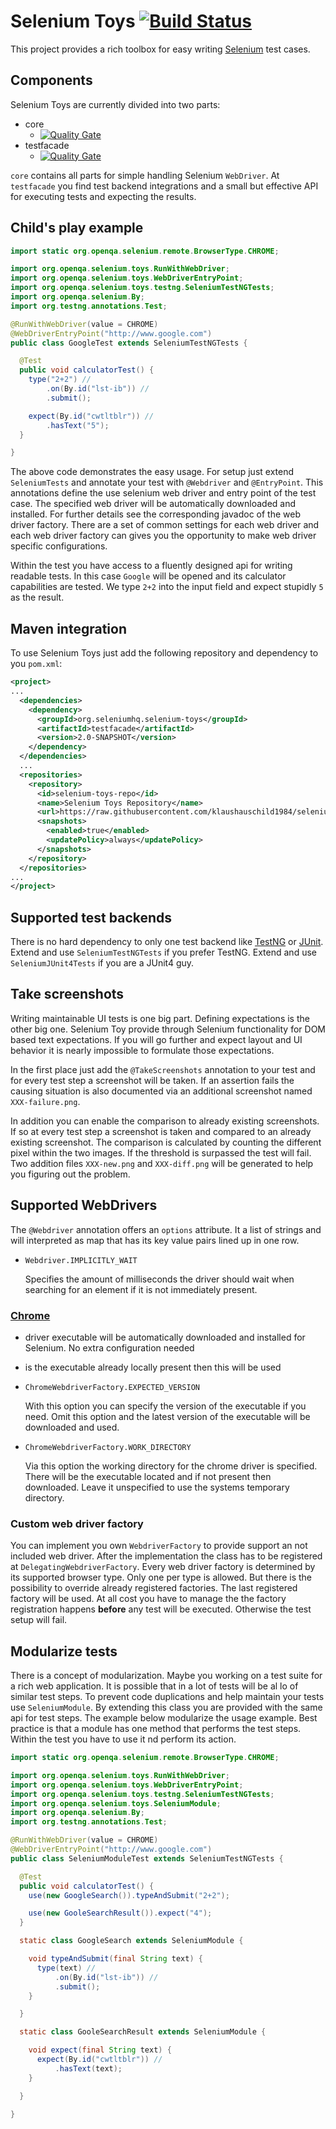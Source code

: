 # Selenium Toys [![Build Status](https://travis-ci.org/klaushauschild1984/selenium-toys.svg?branch=master)](https://travis-ci.org/klaushauschild1984/selenium-toys)

This project provides a rich toolbox for easy writing [Selenium](http://www.seleniumhq.org/) test cases.

## Components

Selenium Toys are currently divided into two parts:
* core
  * [![Quality Gate](https://sonarcloud.io/api/badges/gate?key=org.seleniumhq.selenium-toys%3Acore)](https://sonarcloud.io/dashboard?id=org.seleniumhq.selenium-toys%3Aselenium-toys)
* testfacade
  * [![Quality Gate](https://sonarcloud.io/api/badges/gate?key=org.seleniumhq.selenium-toys%3Atestfacade)](https://sonarcloud.io/dashboard?id=org.seleniumhq.selenium-toys%3Aselenium-toys)

`core` contains all parts for simple handling Selenium `WebDriver`. At `testfacade` you find test backend integrations
and a small but effective API for executing tests and expecting the results.

## Child's play example

```java
import static org.openqa.selenium.remote.BrowserType.CHROME;

import org.openqa.selenium.toys.RunWithWebDriver;
import org.openqa.selenium.toys.WebDriverEntryPoint;
import org.openqa.selenium.toys.testng.SeleniumTestNGTests;
import org.openqa.selenium.By;
import org.testng.annotations.Test;

@RunWithWebDriver(value = CHROME)
@WebDriverEntryPoint("http://www.google.com")
public class GoogleTest extends SeleniumTestNGTests {

  @Test
  public void calculatorTest() {
    type("2+2") //
        .on(By.id("lst-ib")) //
        .submit();

    expect(By.id("cwtltblr")) //
        .hasText("5");
  }

}
```
The above code demonstrates the easy usage. For setup just extend `SeleniumTests` and annotate your test with
`@Webdriver` and `@EntryPoint`. This annotations define the use selenium web driver and entry point of the test case.
The specified web driver will be automatically downloaded and installed. For further details see the corresponding
javadoc of the web driver factory. There are a set of common settings for each web driver and each web driver factory
can gives you the opportunity to make web driver specific configurations.

Within the test you have access to a fluently designed api for writing readable tests. In this case `Google` will be
opened and its calculator capabilities are tested. We type `2+2` into the input field and expect stupidly `5` as the
result.

## Maven integration

To use Selenium Toys just add the following repository and dependency to you `pom.xml`:
```xml
<project>
...
  <dependencies>
    <dependency>
      <groupId>org.seleniumhq.selenium-toys</groupId>
      <artifactId>testfacade</artifactId>
      <version>2.0-SNAPSHOT</version>
    </dependency>
  </dependencies>
  ...
  <repositories>
    <repository>
      <id>selenium-toys-repo</id>
      <name>Selenium Toys Repository</name>
      <url>https://raw.githubusercontent.com/klaushauschild1984/selenium-toys/mvn-repo/</url>
      <snapshots>
        <enabled>true</enabled>
        <updatePolicy>always</updatePolicy>
      </snapshots>
    </repository>
  </repositories>
...
</project>
```

## Supported test backends

There is no hard dependency to only one test backend like [TestNG](http://testng.org) or [JUnit](http://junit.org).
Extend and use `SeleniumTestNGTests` if you prefer TestNG. Extend and use `SeleniumJUnit4Tests` if you are a JUnit4 guy.

## Take screenshots

Writing maintainable UI tests is one big part. Defining expectations is the other big one. Selenium Toy provide through
Selenium functionality for DOM based text expectations. If you will go further and expect layout and UI behavior it is
nearly impossible to formulate those expectations.

In the first place just add the `@TakeScreenshots` annotation to your test and for every test step a screenshot will be
taken. If an assertion fails the causing situation is also documented via an additional screenshot named
`XXX-failure.png`.

In addition you can enable the comparison to already existing screenshots. If so at every test step a screenshot is
taken and compared to an already existing screenshot. The comparison is calculated by counting the different pixel
within the two images. If the threshold is surpassed the test will fail. Two addition files `XXX-new.png` and
`XXX-diff.png` will be generated to help you figuring out the problem.

## Supported WebDrivers

The `@Webdriver` annotation offers an `options` attribute. It a list of strings and will interpreted as map that has
its key value pairs lined up in one row.

* `Webdriver.IMPLICITLY_WAIT`

  Specifies the amount of milliseconds the driver should wait when searching for an element if it is not immediately
  present.

### [Chrome](https://sites.google.com/a/chromium.org/chromedriver/downloads)

* driver executable will be automatically downloaded and installed for Selenium. No extra configuration needed
* is the executable already locally present then this will be used
* `ChromeWebdriverFactory.EXPECTED_VERSION`

  With this option you can specify the version of the executable if you need. Omit this option and the latest version
  of the executable will be downloaded and used. 
  
* `ChromeWebdriverFactory.WORK_DIRECTORY`

  Via this option the working directory for the chrome driver is specified. There will be the executable located and if
  not present then downloaded. Leave it unspecified to use the systems temporary directory.

### Custom web driver factory

You can implement you own `WebdriverFactory` to provide support an not included web driver. After the implementation the
class has to be registered at `DelegatingWebdriverFactory`. Every web driver factory is determined by its supported
browser type. Only one per type is allowed. But there is the possibility to override already registered factories. The
last registered factory will be used. At all cost you have to manage the the factory registration happens **before**
any test will be executed. Otherwise the test setup will fail.

## Modularize tests

There is a concept of modularization. Maybe you working on a test suite for a rich web application. It is possible that
in a lot of tests will be al lo of similar test steps. To prevent code duplications and help maintain your tests use
`SeleniumModule`. By extending this class you are provided with the same api for test steps. The example below
modularize the usage example. Best practice is that a module has one method that performs the test steps. Within the
test you have to use it nd perform its action.

```java
import static org.openqa.selenium.remote.BrowserType.CHROME;

import org.openqa.selenium.toys.RunWithWebDriver;
import org.openqa.selenium.toys.WebDriverEntryPoint;
import org.openqa.selenium.toys.testng.SeleniumTestNGTests;
import org.openqa.selenium.toys.SeleniumModule;
import org.openqa.selenium.By;
import org.testng.annotations.Test;

@RunWithWebDriver(value = CHROME)
@WebDriverEntryPoint("http://www.google.com")
public class SeleniumModuleTest extends SeleniumTestNGTests {

  @Test
  public void calculatorTest() {
    use(new GoogleSearch()).typeAndSubmit("2+2");

    use(new GooleSearchResult()).expect("4");
  }

  static class GoogleSearch extends SeleniumModule {

    void typeAndSubmit(final String text) {
      type(text) //
          .on(By.id("lst-ib")) //
          .submit();
    }

  }

  static class GooleSearchResult extends SeleniumModule {

    void expect(final String text) {
      expect(By.id("cwtltblr")) //
          .hasText(text);
    }

  }

}
```